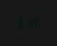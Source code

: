 <!DOCTYPE html>
<html lang="en">
<head>
  <meta charset="UTF-8" />
  <meta name="viewport" content="width=device-width, initial-scale=1.0"/>
  <title>Sycko - Luxury Gen Z Fashion</title>
  <style>
    /* Reset */
    * {
      margin: 0;
      padding: 0;
      box-sizing: border-box;
      scroll-behavior: smooth;
    }

    body, html {
      height: 100%;
      font-family: 'Poppins', sans-serif;
      background: url('your-background.jpg') no-repeat center center fixed;
      background-size: cover;
      color: #fff;
      line-height: 1.6;
    }

    .overlay {
      position: absolute;
      top: 0;
      left: 0;
      width: 100%;
      height: 100%;
      background-color: rgba(0, 0, 0, 0.7);
      z-index: 0;
    }

    .content {
      position: relative;
      z-index: 1;
      max-width: 1200px;
      margin: auto;
      padding: 2rem;
    }

    /* Preloader */
    .preloader {
      position: fixed;
      top: 0;
      left: 0;
      width: 100%;
      height: 100%;
      background: #000;
      display: flex;
      justify-content: center;
      align-items: center;
      z-index: 9999;
      animation: fadeOut 1s ease forwards;
    }

    @keyframes fadeOut {
      to { opacity: 0; visibility: hidden; }
    }

    .content.hide {
      opacity: 0;
    }

    .content.show {
      opacity: 1;
      transition: opacity 1s ease-in-out;
    }

    /* Hero Section */
    header.hero {
      text-align: center;
      padding: 20vh 2rem 10vh;
    }

    header h1 {
      font-size: 3rem;
      font-weight: bold;
      color: #00ffe7;
      margin-bottom: 1rem;
    }

    header p {
      font-size: 1.2rem;
      color: #ccc;
      margin-bottom: 2rem;
    }

    .btn {
      display: inline-block;
      background: #00ffe7;
      color: #000;
      padding: 0.8rem 2rem;
      border-radius: 30px;
      font-weight: bold;
      text-decoration: none;
      transition: background 0.3s ease;
    }

    .btn:hover {
      background: #0fffc1;
    }

    /* Product Page Only */
    .products {
      display: none;
      grid-template-columns: repeat(auto-fit, minmax(280px, 1fr));
      gap: 2rem;
      padding: 2rem;
      margin-top: 2rem;
    }

    .product-card {
      background: #1a1a1a;
      border-radius: 10px;
      overflow: hidden;
      text-align: center;
    }

    .product-card img {
      width: 100%;
      height: auto;
      object-fit: cover;
    }

    .product-info {
      padding: 1rem;
    }

    .product-info h3 {
      font-size: 1.2rem;
      margin-bottom: 0.5rem;
    }

    .product-info .price {
      color: #ccc;
      font-size: 1rem;
      margin-bottom: 0.5rem;
    }

    .product-info select,
    .product-info button {
      margin-top: 1rem;
      padding: 0.5rem 1rem;
      border-radius: 30px;
      border: none;
      cursor: pointer;
      font-size: 0.9rem;
      background: #00ffe7;
      color: #000;
      font-weight: bold;
      transition: 0.3s;
    }

    .product-info button:hover {
      background: #0fffc1;
    }

    .note {
      font-size: 0.8rem;
      color: #aaa;
      margin-top: 0.5rem;
    }

    /* Shopping Cart Modal */
    .cart-icon {
      position: fixed;
      bottom: 20px;
      right: 20px;
      cursor: pointer;
      font-size: 1.5rem;
      color: #00ffe7;
      background: #fff;
      padding: 1rem;
      border-radius: 50%;
      box-shadow: 0 0 10px #00ffe7;
      z-index: 999;
    }

    .cart-modal {
      display: none;
      position: fixed;
      top: 60px;
      right: 80px;
      width: 300px;
      background: #111;
      border-radius: 10px;
      padding: 1rem;
      box-shadow: 0 0 10px rgba(0, 255, 231, 0.3);
      z-index: 999;
    }

    .cart-item {
      display: flex;
      justify-content: space-between;
      margin-bottom: 1rem;
      border-bottom: 1px solid #333;
      padding-bottom: 0.5rem;
    }

    .cart-actions button {
      background: none;
      color: #00ffe7;
      border: none;
      font-size: 1.2rem;
      cursor: pointer;
    }

    .cart-total {
      text-align: right;
      margin-top: 1rem;
      font-weight: bold;
    }

    .order-note {
      font-size: 0.8rem;
      color: #ff4ecd;
      margin-top: 1rem;
    }

    /* Footer */
    footer.footer {
      margin-top: 4rem;
      text-align: center;
      font-size: 0.9rem;
      color: #555;
    }

    footer.footer a {
      color: #00ffe7;
      text-decoration: underline;
    }

    @media (max-width: 600px) {
      .cart-modal {
        right: 20px;
        width: 90%;
      }

      .cart-icon {
        right: 15px;
        bottom: 15px;
      }
    }
  </style>
</head>
<body>

  <!-- Preloader -->
  <div class="preloader" id="preloader"></div>

  <!-- Main Content -->
  <div class="content hide" id="mainContent">

    <!-- Homepage -->
    <section id="homepage" class="hero">
      <h1>Sycko</h1>
      <p>Luxury meets Gen Z fashion.</p>
      <button onclick="showProducts()" class="btn">Shop Now</button>
    </section>

    <!-- Products Section -->
    <section id="productPage" style="display: none;">
      <h2 style="text-align:center; margin-bottom: 2rem;">Our Collection</h2>
      <div class="products" id="products">
        <!-- Filled by JS -->
      </div>
    </section>

    <!-- Shopping Cart Modal -->
    <div id="cartModal" class="cart-modal">
      <h3>Your Cart</h3>
      <div id="cartItems"></div>
      <div class="cart-total">Total: ₹<span id="cartTotal">0</span></div>
      <div class="order-note">Order only via Instagram DM</div>
    </div>

    <!-- Footer -->
    <footer class="footer">
      Follow us on Instagram: <a href="https://instagram.com/syckofashion" target="_blank">@syckofashion</a>
    </footer>

  </div>

  <!-- Floating Cart Icon -->
  <div class="cart-icon" onclick="toggleCart()">🛒 (<span id="cart-count">0</span>)</div>

  <script>
    // Product Data
    const products = [
      {
        id: 1,
        name: "Stranger Things T-Shirt",
        price: 799,
        caption: "Immerse yourself in elevated comfort with this relaxed-fit Stranger Things tee—crafted from premium heavy gauge bio-cotton for a soft, breathable feel.",
        image: "product1.jpg"
      },
      {
        id: 2,
        name: "Minecraft T-Shirt",
        price: 749,
        caption: "Built for real-world adventures—this relaxed-fit Minecraft tee is crafted from ultra-soft, heavy gauge bio-cotton, blending pixel-perfect design with all-day breathable comfort.",
        image: "product2.jpg"
      },
      {
        id: 3,
        name: "Cyberpunk Jacket",
        price: 1299,
        caption: "Bold and futuristic jacket inspired by digital culture. Perfect for any streetwear look.",
        image: "product3.jpg"
      },
      {
        id: 4,
        name: "Neon Logo Hoodie",
        price: 899,
        caption: "Stand out in our neon logo hoodie — ultra-comfy cotton with glowing details.",
        image: "product4.jpg"
      },
      {
        id: 5,
        name: "Mirror Sneakers",
        price: 1499,
        caption: "Step into the future of footwear with these reflective mirror sneakers.",
        image: "product5.jpg"
      }
    ];

    let cart = [];

    window.onload = () => {
      const savedCart = localStorage.getItem("cart");
      if (savedCart) {
        cart = JSON.parse(savedCart);
      }
      renderProducts();
      updateCart();
    };

    function saveCart() {
      localStorage.setItem("cart", JSON.stringify(cart));
    }

    function showProducts() {
      document.getElementById("homepage").style.display = "none";
      document.getElementById("productPage").style.display = "block";
    }

    function renderProducts() {
      const container = document.getElementById("products");
      container.innerHTML = "";

      products.forEach(product => {
        const div = document.createElement("div");
        div.className = "product-card";
        div.innerHTML = `
          <img src="${product.image}" alt="${product.name}">
          <div class="product-info">
            <h3>${product.name}</h3>
            <div class="price">₹${product.price}</div>
            <select id="size-${product.id}">
              <option value="small">Small</option>
              <option value="medium">Medium</option>
              <option value="large">Large</option>
            </select>
            <button onclick="addToCart(${product.id}, '${product.name}', ${product.price}, document.getElementById('size-${product.id}').value)">Add to Cart</button>
            <div class="note">Only via Instagram</div>
          </div>
        `;
        container.appendChild(div);
      });
    }

    function addToCart(id, name, price, size) {
      const existing = cart.find(item => item.id === id && item.size === size);
      if (existing) {
        existing.qty++;
      } else {
        cart.push({ id, name, price, size, qty: 1 });
      }
      saveCart();
      updateCart();
      openCart();
    }

    function updateCart() {
      const cartItems = document.getElementById("cartItems");
      const cartTotal = document.getElementById("cartTotal");
      const cartCount = document.getElementById("cart-count");

      cartItems.innerHTML = "";
      let total = 0;

      cart.forEach((item, index) => {
        total += item.price * item.qty;
        cartItems.innerHTML += `
          <div class="cart-item">
            <span>${item.name}<br><small>Size: ${item.size}</small></span>
            <div class="cart-actions">
              <button onclick="changeQty(${index}, 1)">+</button>
              x${item.qty}
              <button onclick="changeQty(${index}, -1)">−</button>
              <button onclick="removeItem(${index})">🗑️</button>
            </div>
          </div>
        `;
      });

      cartTotal.textContent = total.toFixed(2);
      cartCount.textContent = cart.reduce((acc, item) => acc + item.qty, 0);
    }

    function changeQty(index, delta) {
      cart[index].qty += delta;
      if (cart[index].qty <= 0) cart.splice(index, 1);
      saveCart();
      updateCart();
    }

    function removeItem(index) {
      cart.splice(index, 1);
      saveCart();
      updateCart();
    }

    function toggleCart() {
      const cartModal = document.getElementById("cartModal");
      cartModal.style.display = cartModal.style.display === "block" ? "none" : "block";
    }

    function openCart() {
      document.getElementById("cartModal").style.display = "block";
    }

    // Loader
    window.addEventListener("load", () => {
      document.getElementById("preloader").style.animation = "fadeOut 1s ease forwards";
      setTimeout(() => {
        document.getElementById("preloader").style.display = "none";
        document.getElementById("mainContent").classList.remove("hide");
        document.getElementById("mainContent").classList.add("show");
      }, 1000);
    });
  </script>

</body>
</html>
